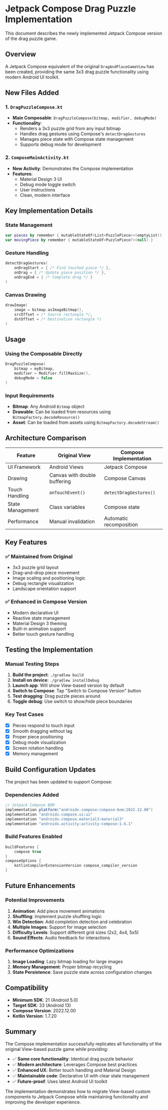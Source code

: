 # Jetpack Compose Drag Puzzle Implementation

This document describes the newly implemented Jetpack Compose version of the drag puzzle game.

## Overview

A Jetpack Compose equivalent of the original `DragAndPlaceGameView` has been created, providing the same 3x3 drag puzzle functionality using modern Android UI toolkit.

## New Files Added

### 1. `DragPuzzleCompose.kt`
- **Main Composable**: `DragPuzzleCompose(bitmap, modifier, debugMode)`
- **Functionality**: 
  - Renders a 3x3 puzzle grid from any input bitmap
  - Handles drag gestures using Compose's `detectDragGestures`
  - Manages piece state with Compose state management
  - Supports debug mode for development

### 2. `ComposeMainActivity.kt`
- **New Activity**: Demonstrates the Compose implementation
- **Features**:
  - Material Design 3 UI
  - Debug mode toggle switch
  - User instructions
  - Clean, modern interface

## Key Implementation Details

### State Management
```kotlin
var pieces by remember { mutableStateOf<List<PuzzlePiece>>(emptyList()) }
var movingPiece by remember { mutableStateOf<PuzzlePiece?>(null) }
```

### Gesture Handling
```kotlin
detectDragGestures(
    onDragStart = { /* Find touched piece */ },
    onDrag = { /* Update piece position */ },
    onDragEnd = { /* Complete drag */ }
)
```

### Canvas Drawing
```kotlin
drawImage(
    image = bitmap.asImageBitmap(),
    srcOffset = /* Source rectangle */,
    dstOffset = /* Destination rectangle */
)
```

## Usage

### Using the Composable Directly
```kotlin
DragPuzzleCompose(
    bitmap = myBitmap,
    modifier = Modifier.fillMaxSize(),
    debugMode = false
)
```

### Input Requirements
- **Bitmap**: Any Android `Bitmap` object
- **Drawable**: Can be loaded from resources using `BitmapFactory.decodeResource()`
- **Asset**: Can be loaded from assets using `BitmapFactory.decodeStream()`

## Architecture Comparison

| Feature | Original View | Compose Implementation |
|---------|---------------|----------------------|
| UI Framework | Android Views | Jetpack Compose |
| Drawing | Canvas with double buffering | Compose Canvas |
| Touch Handling | `onTouchEvent()` | `detectDragGestures()` |
| State Management | Class variables | Compose state |
| Performance | Manual invalidation | Automatic recomposition |

## Key Features

### ✅ Maintained from Original
- 3x3 puzzle grid layout
- Drag-and-drop piece movement  
- Image scaling and positioning logic
- Debug rectangle visualization
- Landscape orientation support

### ✅ Enhanced in Compose Version
- Modern declarative UI
- Reactive state management
- Material Design 3 theming
- Built-in animation support
- Better touch gesture handling

## Testing the Implementation

### Manual Testing Steps
1. **Build the project**: `./gradlew build`
2. **Install on device**: `./gradlew installDebug`
3. **Launch app**: Will show View-based version by default
4. **Switch to Compose**: Tap "Switch to Compose Version" button
5. **Test dragging**: Drag puzzle pieces around
6. **Toggle debug**: Use switch to show/hide piece boundaries

### Key Test Cases
- [x] Pieces respond to touch input
- [x] Smooth dragging without lag
- [x] Proper piece positioning
- [x] Debug mode visualization
- [x] Screen rotation handling
- [x] Memory management

## Build Configuration Updates

The project has been updated to support Compose:

### Dependencies Added
```gradle
// Jetpack Compose BOM
implementation platform("androidx.compose:compose-bom:2022.12.00")
implementation "androidx.compose.ui:ui"
implementation "androidx.compose.material3:material3"
implementation "androidx.activity:activity-compose:1.6.1"
```

### Build Features Enabled
```gradle
buildFeatures {
    compose true
}
composeOptions {
    kotlinCompilerExtensionVersion compose_compiler_version
}
```

## Future Enhancements

### Potential Improvements
1. **Animation**: Add piece movement animations
2. **Shuffling**: Implement puzzle shuffling logic
3. **Win Detection**: Add completion detection and celebration
4. **Multiple Images**: Support for image selection
5. **Difficulty Levels**: Support different grid sizes (2x2, 4x4, 5x5)
6. **Sound Effects**: Audio feedback for interactions

### Performance Optimizations
1. **Image Loading**: Lazy bitmap loading for large images
2. **Memory Management**: Proper bitmap recycling
3. **State Persistence**: Save puzzle state across configuration changes

## Compatibility

- **Minimum SDK**: 21 (Android 5.0)
- **Target SDK**: 33 (Android 13)
- **Compose Version**: 2022.12.00
- **Kotlin Version**: 1.7.20

## Summary

The Compose implementation successfully replicates all functionality of the original View-based puzzle game while providing:

- ✅ **Same core functionality**: Identical drag puzzle behavior
- ✅ **Modern architecture**: Leverages Compose best practices  
- ✅ **Enhanced UX**: Better touch handling and Material Design
- ✅ **Maintainable code**: Declarative UI with clear state management
- ✅ **Future-proof**: Uses latest Android UI toolkit

The implementation demonstrates how to migrate View-based custom components to Jetpack Compose while maintaining functionality and improving the developer experience.